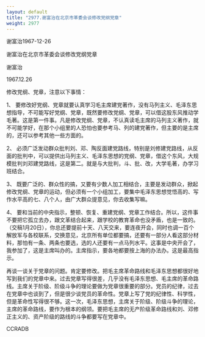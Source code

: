 ```yaml
---
layout: default
title: "2977.谢富治在北京市革委会谈修改党纲党章"
weight: 2977
---
```


谢富治1967-12-26

谢富治在北京市革委会谈修改党纲党章

谢富治

1967.12.26

修改党纲、党章，注意以下事情：

1、 要修改好党纲、党章就要认真学习毛主席建党著作，没有马列主义、毛泽东思想指导，不可能写好党纲、党章，既然要修改党纲、党章，可以借这股东风推动学毛著。这是第一件事。凡是修改党纲、党章，不认真读毛主席的马列主义著作，就不可能学好，在那个小组里的人恐怕也要参考马、列的建党著作，但主要的是主席的，还可以参考其他一些方面的。

2、 必须广泛发动群众批判刘、邓、陶反面建党路线，特别是刘修建党路线，从反面的批判中，可以提供出马列主义、毛泽东思想的党纲、党章，借这个东风，大规模批判刘邓建党路线，这是第二。就是与大批判，斗、批、改，大学毛著，办学习班结合。

3、 既要广泛的、群众性的搞，又要有少数人加工相结合，主要是发动群众，掀起修改党纲、党章的运动，但必须有一个小组加工，要集中毛泽东思想觉悟高的、写作水平高的七、八个人，由广大群众提意见，你去收集写嘛。

4、 要和当前的中央指示，整顿、恢复、重建党纲、党章工作结合。所以，这件事不要把它孤立去办，跟文革结合起来，跟学校的教育革命也没矛盾，也是一致的。（交稿1月20日），你总还要提前十天、八天交来，要连夜开会，同时也调一百个解放军与各校联系，交换意见，北京所有单位都要搞，还要有一部分人看这部分材料，那怕有一条、两条也要选，选的人还要有一点马列水平。这事是中央开会了，我参加了，这是主席叫办的。主席指示，要各地都要按上海的办法办。这是最高指示。

再谈一谈关于党章的问题。肯定要修改。把毛主席革命路线和毛泽东思想都很好地写到我们的党章中来。过去党章写得很差，几乎没有毛泽东思想、毛主席的革命路线。主席关于阶级、阶级斗争的理论要做为党章很重要的部分。党员的纪律，过去在党章中也谈到了，但是很少谈党员的革命性。党章上写了党的纪律性、科学性，但是革命性写得很不够。这一次，毛泽东思想，主席关于阶级、阶级斗争的理论，主席的革命路线，要作为根本的纲领。要把毛主席的无产阶级革命路线和刘、邓修正主义的、资产阶级的路线的斗争都要写在党章中。

CCRADB

